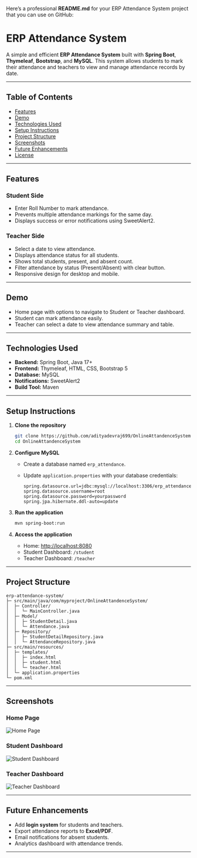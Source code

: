 Here’s a professional **README.md** for your ERP Attendance System project that you can use on GitHub:


# ERP Attendance System

A simple and efficient **ERP Attendance System** built with **Spring Boot**, **Thymeleaf**, **Bootstrap**, and **MySQL**. This system allows students to mark their attendance and teachers to view and manage attendance records by date.

---

## Table of Contents

- [Features](#features)  
- [Demo](#demo)  
- [Technologies Used](#technologies-used)  
- [Setup Instructions](#setup-instructions)  
- [Project Structure](#project-structure)  
- [Screenshots](#screenshots)  
- [Future Enhancements](#future-enhancements)  
- [License](#license)  

---

## Features

### Student Side
- Enter Roll Number to mark attendance.
- Prevents multiple attendance markings for the same day.
- Displays success or error notifications using SweetAlert2.

### Teacher Side
- Select a date to view attendance.
- Displays attendance status for all students.
- Shows total students, present, and absent count.
- Filter attendance by status (Present/Absent) with clear button.
- Responsive design for desktop and mobile.

---

## Demo

- Home page with options to navigate to Student or Teacher dashboard.
- Student can mark attendance easily.
- Teacher can select a date to view attendance summary and table.

---

## Technologies Used

- **Backend:** Spring Boot, Java 17+  
- **Frontend:** Thymeleaf, HTML, CSS, Bootstrap 5  
- **Database:** MySQL  
- **Notifications:** SweetAlert2  
- **Build Tool:** Maven  

---

## Setup Instructions

1. **Clone the repository**
   ```bash
   git clone https://github.com/adityadevraj699/OnlineAttandenceSystem.git
   cd OnlineAttandenceSystem


2. **Configure MySQL**

   * Create a database named `erp_attendance`.
   * Update `application.properties` with your database credentials:

     ```properties
     spring.datasource.url=jdbc:mysql://localhost:3306/erp_attendance
     spring.datasource.username=root
     spring.datasource.password=yourpassword
     spring.jpa.hibernate.ddl-auto=update
     ```

3. **Run the application**

   ```bash
   mvn spring-boot:run
   ```

4. **Access the application**

   * Home: [http://localhost:8080](http://localhost:8080)
   * Student Dashboard: `/student`
   * Teacher Dashboard: `/teacher`

---

## Project Structure

```
erp-attendance-system/
├─ src/main/java/com/myproject/OnlineAttandenceSystem/
│  ├─ Controller/
│  │  └─ MainController.java
│  ├─ Model/
│  │  ├─ StudentDetail.java
│  │  └─ Attendance.java
│  ├─ Repository/
│  │  ├─ StudentDetailRepository.java
│  │  └─ AttendanceRepository.java
├─ src/main/resources/
│  ├─ templates/
│  │  ├─ index.html
│  │  ├─ student.html
│  │  └─ teacher.html
│  └─ application.properties
└─ pom.xml
```

---

## Screenshots

### Home Page
![Home Page](https://res.cloudinary.com/ddtcj9ks5/image/upload/v1758392455/Screenshot_2025-09-20_234903_cx3jh7.png)

### Student Dashboard
![Student Dashboard](https://res.cloudinary.com/ddtcj9ks5/image/upload/v1758392454/Screenshot_2025-09-20_234925_jr5os1.png)

### Teacher Dashboard
![Teacher Dashboard](https://res.cloudinary.com/ddtcj9ks5/image/upload/v1758392455/Screenshot_2025-09-20_234950_vjyw4x.png)


---

## Future Enhancements

* Add **login system** for students and teachers.
* Export attendance reports to **Excel/PDF**.
* Email notifications for absent students.
* Analytics dashboard with attendance trends.

---

